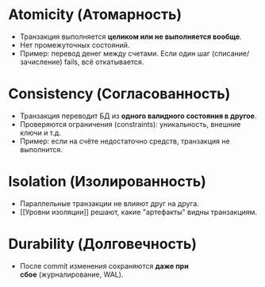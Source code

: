# Atomicity (Атомарность)
- Транзакция выполняется **целиком или не выполняется вообще**.
- Нет промежуточных состояний.
- Пример: перевод денег между счетами. Если один шаг (списание/зачисление) fails, всё откатывается.
# Consistency (Согласованность)
- Транзакция переводит БД из **одного валидного состояния в другое**.
- Проверяются ограничения (constraints): уникальность, внешние ключи и т.д.
- Пример: если на счёте недостаточно средств, транзакция не выполнится.
# Isolation (Изолированность)
- Параллельные транзакции не влияют друг на друга.
- [[Уровни изоляции]] решают, какие "артефакты" видны транзакциям.
# Durability (Долговечность)
- После commit изменения сохраняются **даже при сбое** (журналирование, WAL).
